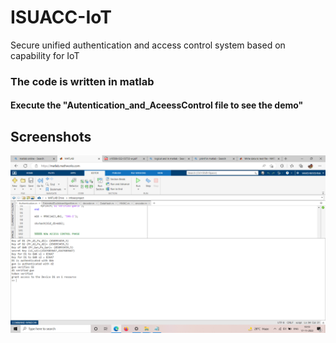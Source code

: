 # ISUACC-IoT
Secure unified authentication and access control system based on capability for IoT

### The code is written in matlab 

#### Execute the "Autentication_and_AceessControl file to see the demo"


## Screenshots

![App Screenshot](ss.PNG)

